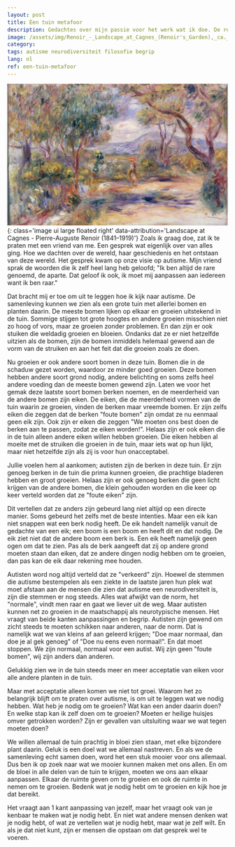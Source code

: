```yaml
---
layout: post
title: Een tuin metafoor
description: Gedachtes over mijn passie voor het werk wat ik doe. De reden waarom ik me hard maak voor alle planten in deze tuin die onze samenleving is.
image: /assets/img/Renoir_-_Landscape_at_Cagnes_(Renoir's_Garden),_ca._1914.jpg
category: 
tags: autisme neurodiversiteit filosofie begrip
lang: nl
ref: een-tuin-metafoor
---
```

![Landscape at Cagnes](/assets/img/Renoir_-_Landscape_at_Cagnes_(Renoir's_Garden),_ca._1914.jpg){: class='image ui large floated right' data-attribution='Landscape at Cagnes - Pierre-Auguste Renoir (1841–1919)'}
Zoals ik graag doe, zat ik te praten met een vriend van me. Een gesprek wat eigenlijk over van alles ging. Hoe we dachten over de wereld, haar geschiedenis en het ontstaan van deze wereld. Het gesprek kwam op onze visie op autisme. Mijn vriend sprak de woorden die ik zelf heel lang heb geloofd; "Ik ben altijd de rare genoemd, de aparte. Dat geloof ik ook, ik moet mij aanpassen aan iedereen want ik ben raar."

Dat bracht mij er toe om uit te leggen hoe ik kijk naar autisme. De samenleving kunnen we zien als een grote tuin met allerlei bomen en planten daarin. De meeste bomen lijken op elkaar en groeien uitstekend in de tuin. Sommige stijgen tot grote hoogtes en andere groeien misschien niet zo hoog of vors, maar ze groeien zonder problemen. En dan zijn er ook stuiken die weldadig groeien en bloeien. Ondanks dat ze er niet hetzelfde uitzien als de bomen, zijn de bomen inmiddels helemaal gewend aan de vorm van de struiken en aan het feit dat die groeien zoals ze doen.

Nu groeien er ook andere soort bomen in deze tuin. Bomen die in de schaduw gezet worden, waardoor ze minder goed groeien. Deze bomen hebben andere soort grond nodig, andere belichting en soms zelfs heel andere voeding dan de meeste bomen gewend zijn. Laten we voor het gemak deze laatste soort bomen berken noemen, en de meerderheid van de andere bomen zijn eiken. De eiken, die de meerderheid vormen van de tuin waarin ze groeien, vinden de berken maar vreemde bomen. Er zijn zelfs eiken die zeggen dat de berken "foute bomen" zijn omdat ze nu eenmaal geen eik zijn. Ook zijn er eiken die zeggen "We moeten ons best doen de berken aan te passen, zodat ze eiken worden!". Helaas zijn er ook eiken die in de tuin alleen andere eiken willen hebben groeien. Die eiken hebben al moeite met de struiken die groeien in de tuin, maar iets wat op hun lijkt, maar niet hetzelfde zijn als zij is voor hun onacceptabel.

Jullie voelen hem al aankomen; autisten zijn de berken in deze tuin. Er zijn genoeg berken in de tuin die prima kunnen groeien, die prachtige bladeren hebben en groot groeien. Helaas zijn er ook genoeg berken die geen licht krijgen van de andere bomen, die klein gehouden worden en die keer op keer verteld worden dat ze "foute eiken" zijn.

Dit vertellen dat ze anders zijn gebeurd lang niet altijd op een directe manier. Soms gebeurd het zelfs met de beste intenties. Maar een eik kan niet snappen wat een berk nodig heeft. De eik handelt namelijk vanuit de gedachte van een eik; een boom is een boom en heeft dit en dat nodig. De eik ziet niet dat de andere boom een berk is. Een eik heeft namelijk geen ogen om dat te zien. Pas als de berk aangeeft dat zij op andere grond moeten staan dan eiken, dat ze andere dingen nodig hebben om te groeien, dan pas kan de eik daar rekening mee houden.

Autisten word nog altijd verteld dat ze "verkeerd" zijn. Hoewel de stemmen die autisme bestempelen als een ziekte in de laatste jaren hun plek wat moet afstaan aan de mensen die zien dat autisme een neurodiversiteit is, zijn die stemmen er nog steeds. Alles wat afwijkt van de norm, het "normale", vindt men raar en gaat we liever uit de weg. Maar autisten kunnen net zo groeien in de maatschappij als neurotypische mensen. Het vraagt van beide kanten aanpassingen en begrip. Autisten zijn gewend om zicht steeds te moeten schikken naar anderen, naar de norm. Dat is namelijk wat we van kleins af aan geleerd krijgen; "Doe maar normaal, dan doe je al gek genoeg" of "Doe nu eens even normaal!". En dat moet stoppen. We zijn normaal, normaal voor een autist. Wij zijn geen "foute bomen", wij zijn anders dan anderen.

Gelukkig zien we in de tuin steeds meer en meer acceptatie van eiken voor alle andere planten in de tuin.

Maar met acceptatie alleen komen we niet tot groei. Waarom het zo belangrijk blijft om te praten over autisme, is om uit te leggen wat we nodig hebben. Wat heb je nodig om te groeien? Wat kan een ander daarin doen? En welke stap kan ik zelf doen om te groeien? Moeten er heilige huisjes omver getrokken worden? Zijn er gevallen van uitsluiting waar we wat tegen moeten doen?

We willen allemaal de tuin prachtig in bloei zien staan, met elke bijzondere plant daarin. Geluk is een doel wat we allemaal nastreven. En als we de samenleving echt samen doen, word het een stuk mooier voor ons allemaal. Dus ben ik op zoek naar wat we mooier kunnen maken met ons allen. En om de bloei in alle delen van de tuin te krijgen, moeten we ons aan elkaar aanpassen. Elkaar de ruimte geven om te groeien en ook de ruimte in nemen om te groeien. Bedenk wat je nodig hebt om te groeien en kijk hoe je dat bereikt.

Het vraagt aan 1 kant aanpassing van jezelf, maar het vraagt ook van je kenbaar te maken wat je nodig hebt. En niet wat andere mensen denken wat je nodig hebt, of wat ze vertellen wat je nodig hebt, maar wat je zelf wilt. En als je dat niet kunt, zijn er mensen die opstaan om dat gesprek wel te voeren.
